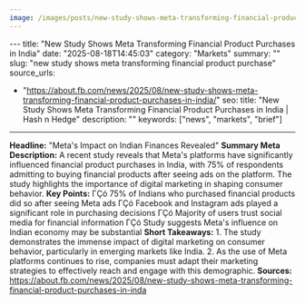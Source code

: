 ```yaml
---
image: /images/posts/new-study-shows-meta-transforming-financial-product-purchase.jpg
---
```


﻿---
title: "New Study Shows Meta Transforming Financial Product Purchases in India"
date: "2025-08-18T14:45:03"
category: "Markets"
summary: ""
slug: "new study shows meta transforming financial product purchase"
source_urls:
  - "https://about.fb.com/news/2025/08/new-study-shows-meta-transforming-financial-product-purchases-in-india/"
seo:
  title: "New Study Shows Meta Transforming Financial Product Purchases in India | Hash n Hedge"
  description: ""
  keywords: ["news", "markets", "brief"]
---
**Headline:** "Meta's Impact on Indian Finances Revealed"  **Summary Meta Description:** A recent study reveals that Meta's platforms have significantly influenced financial product purchases in India, with 75% of respondents admitting to buying financial products after seeing ads on the platform. The study highlights the importance of digital marketing in shaping consumer behavior.  **Key Points:**  ΓÇó 75% of Indians who purchased financial products did so after seeing Meta ads ΓÇó Facebook and Instagram ads played a significant role in purchasing decisions ΓÇó Majority of users trust social media for financial information ΓÇó Study suggests Meta's influence on Indian economy may be substantial  **Short Takeaways:**  1. The study demonstrates the immense impact of digital marketing on consumer behavior, particularly in emerging markets like India. 2. As the use of Meta platforms continues to rise, companies must adapt their marketing strategies to effectively reach and engage with this demographic.  **Sources:**  https://about.fb.com/news/2025/08/new-study-shows-meta-transforming-financial-product-purchases-in-inda